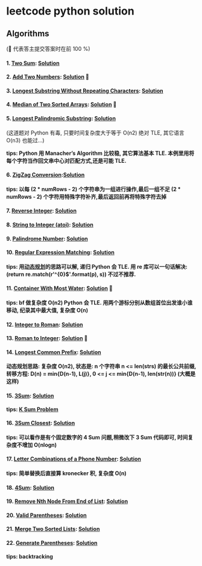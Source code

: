 # leetcode python solution

## Algorithms 
(:100: 代表答主提交答案时在前 100 %)

#### 1. [Two Sum][1]: [Solution][2] 
#### 2. [Add Two Numbers][3]: [Solution][4] :100:
#### 3. [Longest Substring Without Repeating Characters][5]: [Solution][6]
#### 4. [Median of Two Sorted Arrays][7]: [Solution][8] :100:
#### 5. [Longest Palindromic Substring][9]: [Solution][10]
(这道题对 Python 有毒, 只要时间复杂度大于等于 O(n2) 绝对 TLE, 其它语言 O(n3) 也能过...)  

**tips: Python 用 Manacher’s Algorithm 比较稳, 其它算法基本 TLE. 本例里用将每个字符当作回文串中心对匹配方式,还是可能 TLE.**
#### 6. [ZigZag Conversion][11]:[Solution][12]
**tips: 以每 (2 * numRows - 2) 个字符串为一组进行操作,最后一组不足 (2 * numRows - 2) 个字符用特殊字符补齐,最后返回前再将特殊字符去掉**
#### 7. [Reverse Integer][13]: [Solution][14]
#### 8. [String to Integer (atoi)][15]: [Solution][16]
#### 9. [Palindrome Number][17]: [Solution][18]
#### 10. [Regular Expression Matching][19]: [Solution][20]
**tips: 用[动态规划][21]的思路可以解, 递归 Python 会 TLE. 用 re 库可以一句话解决: (return re.match(r'^{0}$'.format(p), s)) 不过不推荐.**
#### 11. [Container With Most Water][22]: [Solution][23] :100:
**tips: bf 做复杂度 O(n2) Python 会 TLE. 用两个游标分别从数组首位出发谁小谁移动, 纪录其中最大值, 复杂度 O(n)**
#### 12. [Integer to Roman][24]: [Solution][25]
#### 13. [Roman to Integer][26]: [Solution][27] :100:
#### 14. [Longest Common Prefix][28]: [Solution][29]
**动态规划思路: 复杂度 O(n2), 状态是: n 个字符串 n <= len(strs) 的最长公共前缀, 转移方程: D(n) = min{D(n-1), L(j)}, 0 <= j <= min{D(n-1), len(str(n))} (大概是这样)**
#### 15. [3Sum][30]: [Solution][31] 
**tips: [K Sum Problem][32]**
#### 16. [3Sum Closest][33]: [Solution][34]
**tips: 可以看作是有个固定数字的 4 Sum 问题,稍微改下 3 Sum 代码即可, 时间复杂度不增加 O(nlogn)**
#### 17. [Letter Combinations of a Phone Number][35]: [Solution][36]
**tips: 简单替换后直接算 kronecker 积, 复杂度 O(n)**
#### 18. [4Sum][37]: [Solution][38]
#### 19. [Remove Nth Node From End of List][39]: [Solution][40]
#### 20. [Valid Parentheses][41]: [Solution][42]
#### 21. [Merge Two Sorted Lists][43]: [Solution][44]
#### 22. [Generate Parentheses][45]: [Solution][46]
**tips: backtracking**

[1]: https://leetcode.com/problems/two-sum/
[2]: https://github.com/bluedazzle/leetcode_python/blob/master/src/two_sum.py
[3]: https://leetcode.com/problems/add-two-numbers
[4]: https://github.com/bluedazzle/leetcode_python/blob/master/src/add_two_numbers.py
[5]: https://leetcode.com/problems/longest-substring-without-repeating-characters/
[6]: https://github.com/bluedazzle/leetcode_python/blob/master/src/lswrc.py
[7]: https://leetcode.com/problems/median-of-two-sorted-arrays
[8]: https://github.com/bluedazzle/leetcode_python/blob/master/src/motsa.py
[9]: https://leetcode.com/problems/longest-palindromic-substring/
[10]: https://github.com/bluedazzle/leetcode_python/blob/master/src/longest_palindromic_substring.py
[11]: https://leetcode.com/problems/zigzag-conversion/
[12]: https://github.com/bluedazzle/leetcode_python/blob/master/src/zigzag_conversion.py
[13]: https://leetcode.com/problems/reverse-integer/
[14]: https://github.com/bluedazzle/leetcode_python/blob/master/src/reverse_integer.py
[15]: https://leetcode.com/problems/string-to-integer-atoi/
[16]: https://github.com/bluedazzle/leetcode_python/blob/master/src/string_to_integer.py
[17]: https://leetcode.com/problems/palindrome-number/
[18]: https://github.com/bluedazzle/leetcode_python/blob/master/src/palindrome_number.py
[19]: https://leetcode.com/problems/regular-expression-matching/
[20]: https://github.com/bluedazzle/leetcode_python/blob/master/src/regular_expression_matching.py
[21]: http://www.360doc.com/content/13/0601/00/8076359_289597587.shtml
[22]: https://leetcode.com/problems/container-with-most-water/
[23]: https://github.com/bluedazzle/leetcode_python/blob/master/src/container_with_most_water.py
[24]: https://leetcode.com/problems/integer-to-roman/
[25]: https://github.com/bluedazzle/leetcode_python/blob/master/src/integer_to_roman.py
[26]: https://leetcode.com/problems/roman-to-integer/
[27]: https://github.com/bluedazzle/leetcode_python/blob/master/src/roman_to_integer.py
[28]: https://leetcode.com/problems/longest-common-prefix/
[29]: https://github.com/bluedazzle/leetcode_python/blob/master/src/longest_common_prefix.py
[30]: https://leetcode.com/problems/3sum/
[31]: https://github.com/bluedazzle/leetcode_python/blob/master/src/3sum.py
[32]: http://blog.csdn.net/nanjunxiao/article/details/12524405
[33]: https://leetcode.com/problems/3sum-closest/
[34]: https://github.com/bluedazzle/leetcode_python/blob/master/src/3sum_closest.py
[35]: https://leetcode.com/problems/letter-combinations-of-a-phone-number/
[36]: https://github.com/bluedazzle/leetcode_python/blob/master/src/letter_combinations_of_a_phone_number.py
[37]: https://leetcode.com/problems/4sum/
[38]: https://github.com/bluedazzle/leetcode_python/blob/master/src/4sum.py
[39]: https://leetcode.com/problems/remove-nth-node-from-end-of-list/
[40]: https://github.com/bluedazzle/leetcode_python/blob/master/src/remove_nth_node_from_end_of_list.py
[41]: https://leetcode.com/problems/valid-parentheses/
[42]: https://github.com/bluedazzle/leetcode_python/blob/master/src/valid_parentheses.py
[43]: https://leetcode.com/problems/merge-two-sorted-lists/
[44]: https://github.com/bluedazzle/leetcode_python/blob/master/src/merge_two_sorted_lists.py
[45]: https://leetcode.com/problems/generate-parentheses/
[46]: https://github.com/bluedazzle/leetcode_python/blob/master/src/generate_parentheses.py